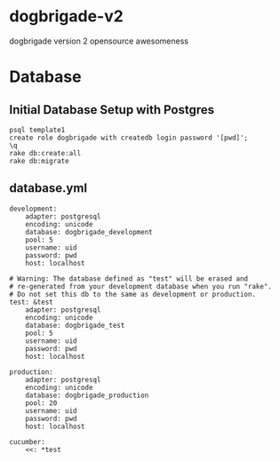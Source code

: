 dogbrigade-v2
=============

dogbrigade version 2 opensource awesomeness

# Database
## Initial Database Setup with Postgres

    psql template1
    create role dogbrigade with createdb login password '[pwd]';
    \q
    rake db:create:all
    rake db:migrate
    
## database.yml

    development:
        adapter: postgresql
        encoding: unicode
        database: dogbrigade_development
        pool: 5
        username: uid
        password: pwd
        host: localhost

    # Warning: The database defined as "test" will be erased and
    # re-generated from your development database when you run "rake".
    # Do not set this db to the same as development or production.
    test: &test
        adapter: postgresql
        encoding: unicode
        database: dogbrigade_test
        pool: 5
        username: uid
        password: pwd
        host: localhost

    production:
        adapter: postgresql
        encoding: unicode
        database: dogbrigade_production
        pool: 20
        username: uid
        password: pwd
        host: localhost

    cucumber:
        <<: *test